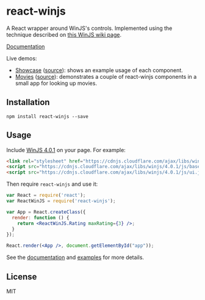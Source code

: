 # react-winjs

A React wrapper around WinJS's controls. Implemented using the technique described on [this WinJS wiki page](https://github.com/winjs/winjs/wiki/Using-WinJS-with-React).

[Documentation](https://github.com/winjs/react-winjs/wiki/Documentation)

Live demos:
  - [Showcase](http://winjs.github.io/react-winjs/examples/showcase/index.html) ([source](https://github.com/winjs/react-winjs/tree/master/examples/showcase)): shows an example usage of each component.
  - [Movies](http://winjs.github.io/react-winjs/examples/movies/index.html) ([source](https://github.com/winjs/react-winjs/tree/master/examples/movies)): demonstrates a couple of react-winjs components in a small app for looking up movies.

## Installation

```
npm install react-winjs --save
```

## Usage

Include [WinJS 4.0.1](http://try.buildwinjs.com/#get) on your page. For example:

```html
<link rel="stylesheet" href="https://cdnjs.cloudflare.com/ajax/libs/winjs/4.0.1/css/ui-dark.css" />
<script src="https://cdnjs.cloudflare.com/ajax/libs/winjs/4.0.1/js/base.js"></script>
<script src="https://cdnjs.cloudflare.com/ajax/libs/winjs/4.0.1/js/ui.js"></script>
```

Then require `react-winjs` and use it:

```jsx
var React = require('react');
var ReactWinJS = require('react-winjs');

var App = React.createClass({
  render: function () {
    return <ReactWinJS.Rating maxRating={3} />;
  }
});

React.render(<App />, document.getElementById("app"));
```

See the [documentation](https://github.com/winjs/react-winjs/wiki/Documentation) and [examples](https://github.com/winjs/react-winjs/tree/master/examples) for more details.

## License

MIT
